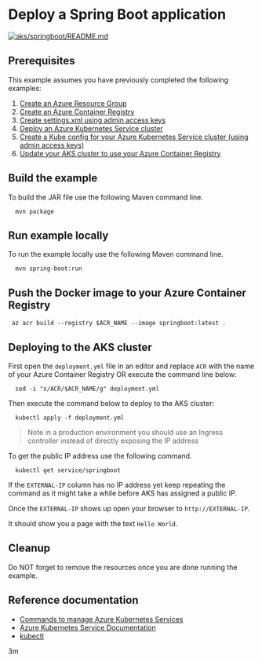 
# Deploy a Spring Boot application

[![aks/springboot/README.md](https://github.com/Azure-Samples/java-on-azure-examples/actions/workflows/aks_springboot_README_md.yml/badge.svg)](https://github.com/Azure-Samples/java-on-azure-examples/actions/workflows/aks_springboot_README_md.yml)

## Prerequisites

<!-- workflow.run()

  if [[ -z $REGION ]]; then
    export REGION=westus
  fi

  -->
<!-- workflow.cron(0 0 * * 2) -->
<!-- workflow.include(../create-kube-config/README.md) -->
<!-- workflow.include(../use-your-acr/README.md) -->

This example assumes you have previously completed the following examples:

1. [Create an Azure Resource Group](../../group/create/README.md)
1. [Create an Azure Container Registry](../../acr/create/README.md)
1. [Create settings.xml using admin access keys](../../acr/create-settings-xml/README.md)
1. [Deploy an Azure Kubernetes Service cluster](../create/README.md)
1. [Create a Kube config for your Azure Kubernetes Service cluster (using admin access keys)](../create-kube-config/README.md)
1. [Update your AKS cluster to use your Azure Container Registry](../use-your-acr/README.md)

## Build the example

<!-- workflow.run() 

  cd aks/springboot

  -->

To build the JAR file use the following Maven command line.

````shell
  mvn package
````

## Run example locally

To run the example locally use the following Maven command line.

<!-- workflow.skip() -->
````shell
  mvn spring-boot:run
````

## Push the Docker image to your Azure Container Registry

````shell
 az acr build --registry $ACR_NAME --image springboot:latest .
````

## Deploying to the AKS cluster

First open the `deployment.yml` file in an editor and replace `ACR` with the
name of your Azure Container Registry OR execute the command line below:

```shell
  sed -i "s/ACR/$ACR_NAME/g" deployment.yml
```

Then execute the command below to deploy to the AKS cluster:

```shell
  kubectl apply -f deployment.yml
```

> Note in a production environment you should use an Ingress controller instead
> of directly exposing the IP address

To get the public IP address use the following command.

<!-- workflow.skip() -->
```shell
  kubectl get service/springboot
```

If the `EXTERNAL-IP` column has no IP address yet keep repeating the command as
it might take a while before AKS has assigned a public IP.

Once the `EXTERNAL-IP` shows up open your browser to `http://EXTERNAL-IP`.

It should show you a page with the text `Hello World`.

## Cleanup

<!-- workflow.directOnly()
  
  sleep 240
  export URL=http://$(kubectl get service/springboot --output jsonpath="{.status.loadBalancer.ingress[0].ip}")
  export RESULT=$(curl $URL)
  az group delete --name $RESOURCE_GROUP --yes || true
  if [[ "$RESULT" != *"Hello World"* ]]; then
    echo "Response did not contain 'Hello World'"
    exit 1
  fi

  -->

<!-- workflow.run() 

  cd ../..
  
  -->

Do NOT forget to remove the resources once you are done running the example.

## Reference documentation

* [Commands to manage Azure Kubernetes Services](https://docs.microsoft.com/cli/azure/aks)
* [Azure Kubernetes Service Documentation](https://docs.microsoft.com/azure/aks/)
* [kubectl](https://kubernetes.io/docs/reference/kubectl/)

3m
